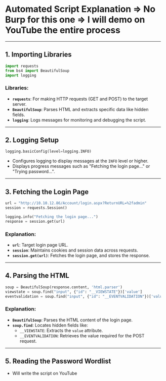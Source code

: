 # Automated Script Explanation => No Burp for this one => I will demo on YouTube the entire process 

---

## 1. Importing Libraries
```python
import requests
from bs4 import BeautifulSoup
import logging
```

### Libraries:
- **`requests`**: For making HTTP requests (GET and POST) to the target server.
- **`BeautifulSoup`**: Parses HTML and extracts specific data like hidden fields.
- **`logging`**: Logs messages for monitoring and debugging the script.

---

## 2. Logging Setup
```python
logging.basicConfig(level=logging.INFO)
```
- Configures logging to display messages at the `INFO` level or higher.
- Displays progress messages such as "Fetching the login page..." or "Trying password...".

---

## 3. Fetching the Login Page
```python
url = "http://10.10.12.86/Account/login.aspx?ReturnURL=%2fadmin"
session = requests.Session()

logging.info("Fetching the login page...")
response = session.get(url)
```

### Explanation:
- **`url`**: Target login page URL.
- **`session`**: Maintains cookies and session data across requests.
- **`session.get(url)`**: Fetches the login page, and stores the response.

---

## 4. Parsing the HTML
```python
soup = BeautifulSoup(response.content, 'html.parser')
viewstate = soup.find("input", {"id": "__VIEWSTATE"})['value']
eventvalidation = soup.find("input", {"id": "__EVENTVALIDATION"})['value']
```

### Explanation:
- **`BeautifulSoup`**: Parses the HTML content of the login page.
- **`soup.find`**: Locates hidden fields like:
  - `__VIEWSTATE`: Extracts the `value` attribute.
  - `__EVENTVALIDATION`: Retrieves the value required for the POST request.

---

## 5. Reading the Password Wordlist
- Will write the script on YouTube

